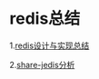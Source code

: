 # redis总结

1.[redis设计与实现总结](https://lishq.github.io/tags/Redis/)

2.[share-jedis分析](http://www.cnblogs.com/vhua/p/redis_2.html)

